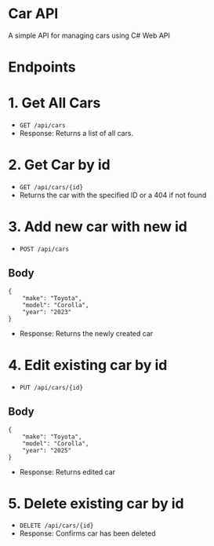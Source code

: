 # Car API

A simple API for managing cars using C# Web API

# Endpoints

# 1. Get All Cars 

- `GET /api/cars`
- Response: Returns a list of all cars.

# 2. Get Car by id 

- `GET /api/cars/{id}`
- Returns the car with the specified ID or a 404 if not found

# 3. Add new car with new id 

- `POST /api/cars`
## Body
```
{
    "make": "Toyota",
    "model": "Corolla",
    "year": "2023"
}
```


- Response: Returns the newly created car

# 4. Edit existing car by id

- `PUT /api/cars/{id}`

## Body
```
{
    "make": "Toyota",
    "model": "Corolla",
    "year": "2025"
}
```
- Response: Returns edited car 

# 5. Delete existing car by id

- `DELETE /api/cars/{id}`
- Response: Confirms car has been deleted




